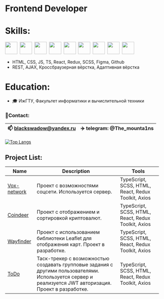 # Frontend Developer


# Skills:
<img height="40" src="https://cdn.jsdelivr.net/gh/devicons/devicon/icons/html5/html5-original.svg" />&nbsp;
<img height="40" src="https://cdn.jsdelivr.net/gh/devicons/devicon/icons/css3/css3-original.svg" />&nbsp;
<img height="40" src="https://cdn.jsdelivr.net/gh/devicons/devicon/icons/javascript/javascript-original.svg" />&nbsp;
<img height="40" src="https://cdn.jsdelivr.net/gh/devicons/devicon/icons/typescript/typescript-original.svg" />&nbsp;
<img height="40" src="https://cdn.jsdelivr.net/gh/devicons/devicon/icons/react/react-original.svg" />&nbsp;
<img height="40" src="https://cdn.jsdelivr.net/gh/devicons/devicon/icons/redux/redux-original.svg" />&nbsp;
<img height="40" src="https://cdn.jsdelivr.net/gh/devicons/devicon/icons/sass/sass-original.svg" />&nbsp;
<img height="40" src="https://cdn.jsdelivr.net/gh/devicons/devicon/icons/figma/figma-original.svg" />&nbsp;
<img height="40" src="https://cdn.jsdelivr.net/gh/devicons/devicon/icons/github/github-original.svg" />

- HTML, CSS, JS, TS, React, Redux, SCSS, Figma, Github
- REST, AJAX, Кроссбраузерная вёрстка, Адаптивная вёрстка

# Education:
  - 🎓 ИжГТУ, Факультет информатики и вычислительной техники

### 📱Contact:
| 📫 blackswadow@yandex.ru | ✈️ telegram: @The_mounta1ns |
| --- | --- |
          
        

[![Top Langs](https://github-readme-stats.vercel.app/api/top-langs/?username=TBSTheMountainsSay&layout=compact&theme=vision-friendly-default)](https://github.com/anuraghazra/github-readme-stats)


## Project List:
| Name | Description | Tools |
| --- | --- | --- |
| [Vox-network](https://github.com/popolino/vox-typescript) | Проект с возможностями соцсети. Используется сервер. | TypeScript, SCSS, HTML, React, Redux Toolkit, Axios |
| [Coindeer](https://github.com/popolino/coindeer) | Проект с отображением и сортировкой криптовалют.  | TypeScript, SCSS, HTML, React, Redux Toolkit, Axios |
| [Wayfinder](https://github.com/popolino/wayfinder) | Проект с использованием библиотеки Leaflet для отображения карт. Проект в разработке. | TypeScript, SCSS, HTML, React, Redux Toolkit, Axios |
| [ToDo](https://github.com/popolino/todo-app) | Таск-трекер с возможностью создавать групповые задания с другими пользователями. Используется сервер и реализуется JWT авторизация. Проект в разработке.| TypeScript, SCSS, HTML, React, Redux Toolkit, Axios



